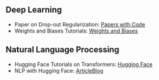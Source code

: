 ## Deep Learning

- Paper on Drop-out Regularization: [Papers with Code](https://www.cs.toronto.edu/~hinton/absps/JMLRdropout.pdf)
- Weights and Biases Tutorials: [Weights and Biases](https://wandb.ai/site/tutorials)

## Natural Language Processing

- Hugging Face Tutorials on Transformers: [Hugging Face](https://huggingface.co/course/chapter1/1?fw=pt)
- NLP with Hugging Face: [Article](https://blog.paperspace.com/natural-language-processing-with-huggingface/)[Blog](https://blog.paperspace.com/tag/natural-language-processing/)
